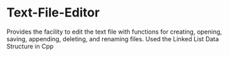 # Text-File-Editor

Provides the facility to edit the text file with functions for creating, opening, saving, appending, deleting, and renaming files.
Used the Linked List Data Structure in Cpp
